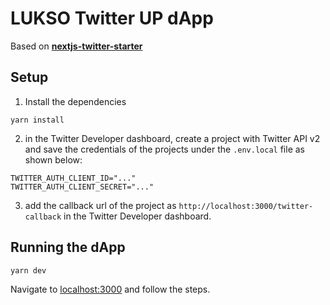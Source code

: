 # LUKSO Twitter UP dApp

Based on [**nextjs-twitter-starter**](https://github.com/Dineshs91/nextjs-twitter-starter)

## Setup

1. Install the dependencies

```
yarn install
```

2. in the Twitter Developer dashboard, create a project with Twitter API v2 and save the credentials of the projects under the `.env.local` file as shown below:

```
TWITTER_AUTH_CLIENT_ID="..."
TWITTER_AUTH_CLIENT_SECRET="..."
```

3. add the callback url of the project as `http://localhost:3000/twitter-callback` in the Twitter Developer dashboard.

## Running the dApp

```
yarn dev
```

Navigate to [localhost:3000](https://localhost:3000) and follow the steps.
